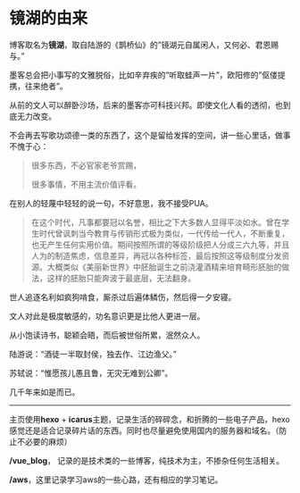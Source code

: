 # 镜湖的由来

博客取名为**镜湖**，取自陆游的《鹊桥仙》的”镜湖元自属闲人，又何必、君恩赐与。”

墨客总会把小事写的文雅脱俗，比如辛弃疾的“听取蛙声一片”，欧阳修的”伛偻提携，往来绝者”。

从前的文人可以醉卧沙场，后来的墨客亦可科技兴邦。即使文化人看的透彻，也到底无力改变。

不会再去写歌功颂德一类的东西了，这个是留给发挥的空间，讲一些心里话，做事不愧于心：

> 很多东西，不必官家老爷赏赐，
>
> 很多事情，不用主流价值评看。

在别人的轻蔑中轻轻的说一句，不好意思，我不接受PUA。

> 在这个时代，凡事都要冠以名誉，相比之下大多数人显得平淡如水。曾在学生时代曾讽刺当今教育与传销形式极为类似，一代传给一代人，不断重复，也无产生任何实用价值。期间按照所谓的等级阶级把人分成三六九等，并且人为的制造焦虑，信息差异，再冠以各种标签，最后按照这等级制度分发资源。大概类似《美丽新世界》中胚胎诞生之前浇灌酒精来培育畸形胚胎的做法，这样的胚胎只能奔波于最底层，无法翻身。

世人追逐名利如疯狗啃食，厮杀过后遍体鳞伤，然后得一夕安寝。

文人对此是极度敏感的，功名意识更是比他人更进一层。

从小饱读诗书，聪颖会晤，而后被世俗所累，泯然众人。

陆游说：“酒徒一半取封侯，独去作、江边渔父。”

苏轼说：“惟愿孩儿愚且鲁，无灾无难到公卿”。

几千年来如是而已。

------

主页使用**hexo** + **icarus**主题，记录生活的碎碎念，和折腾的一些电子产品，hexo感觉还是适合记录碎片话的东西。同时也尽量避免使用国内的服务器和域名。（防止不必要的麻烦）

**/vue_blog**， 记录的是技术类的一些博客，纯技术为主，不掺杂任何生活相关。

**/aws**，这里记录学习aws的一些心路，还有相应的学习笔记。